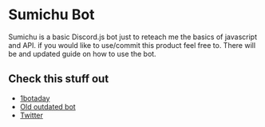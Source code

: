 # Sumichu Bot

Sumichu is a basic Discord.js bot just to reteach me the basics of javascript and API.
if you would like to use/commit this product feel free to. There will be and updated guide on how to use the bot.

## Check this stuff out

- [1botaday](https://github.com/ElixirDev/1botaday)
- [Old outdated bot](https://github.com/ElixirDev/AniBot)
- [Twitter](https://twitter.com/Opunte2)
